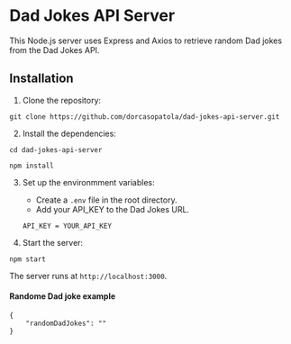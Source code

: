 # Dad Jokes API Server

This Node.js server uses Express and Axios to retrieve random Dad jokes from the Dad Jokes API.
<br>
## Installation

1. Clone the repository:
```
git clone https://github.com/dorcasopatola/dad-jokes-api-server.git
```

2. Install the dependencies:
```
cd dad-jokes-api-server

npm install
```

3. Set up the environmment variables:
    - Create a `.env` file in the root directory.
    - Add your API_KEY to the Dad Jokes URL.
    ```
    API_KEY = YOUR_API_KEY
    ```

4. Start the server:
```
npm start
```

The server runs at `http://localhost:3000`.
<br>

#### Randome Dad joke example
```
{
    "randomDadJokes": ""
}
